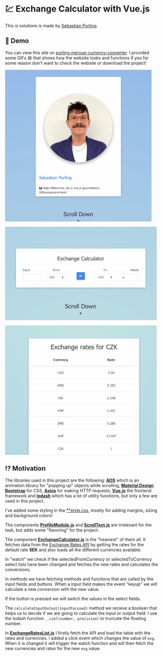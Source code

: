 # :chart: Exchange Calculator with Vue.js

This is solutions is made by [Sebastian Porling](https://github.com/sebastian-porling).

## :100: Demo

You can view this site on [porling.me/vue-currency-converter](http://porling.me/vue-currency-converter).
I provided some GIFs :smile: that shows how the website looks and functions if you for some reason don't want to check the website or download the project!

![Site Demo!](./images/site-demo.gif)

![Calculator!](./images/calculator-demo.gif)

![Conversion Rates List!](./images/rate-list-demo.gif)

## :interrobang: Motivation

The libraries used in this project are the following: [**AOS**](https://michalsnik.github.io/aos/) which is an animation library for "popping up" objects while scrolling, [**Material Design Bootstrap**](https://mdbootstrap.com/) for CSS, [**Axios**](https://www.npmjs.com/package/axios) for making HTTP requests,  [**Vue.js**](https://vuejs.org/) the frontend framework and [**lodash**](https://lodash.com/) which has a lot of utility functions, but only a few are used in this project.

I've added some styling in the [**style.css](./css/style.css), mostly for adding margins, sizing and background colors!

The components [**ProfileModule.js**](./components/ProfileModule.js) and [**ScrollText.js**](./components/ScrollText.js) are irrelevant for the task, but adds some "flavoring" for the project.

The component [**ExchangeCalculator.js**](./modules/ExchangeCalculator.js) is the "heaviest" of them all. It fetches data from the [Exchange Rates API](https://exchangeratesapi.io/) by getting the rates for the default rate **SEK** and also loads all the different currencies available.

In "watch" we check if the selectedFromCurrency or selectedToCurrency select lists have been changed and fetches the new rates and calculates the conversions.

In methods we have fetching methods and functions that are called by the input fields and buttons. When a input field makes the event "keyup" we will calculate a new conversion with the new value.

If the button is pressed we will switch the values in the select fields.

The `calculateInputOutout(inputFocused)` method we recieve a boolean that helps us to decide if we are going to calculate the input or output field. I use the lodash function `_.ciel(number, precision)` to truncate the floating number.

In [**ExchangeRatesList.js**](./components/ExchangeRatesList.js) I firstly fetch the API and load the table with the rates and currencies. I added a click event which changes the value of `exg`. When it is changed it will trigger the watch function and will then fetch the new currencies and rates for the new `exg` value.
